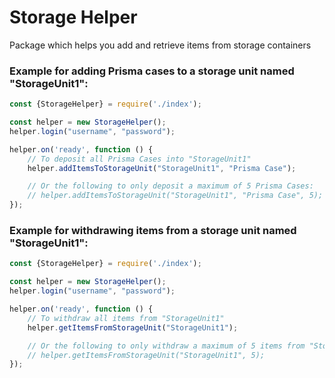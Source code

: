 # Storage Helper
Package which helps you add and retrieve items from storage containers

### Example for adding Prisma cases to a storage unit named "StorageUnit1":

```js
const {StorageHelper} = require('./index');

const helper = new StorageHelper();
helper.login("username", "password");

helper.on('ready', function () {
	// To deposit all Prisma Cases into "StorageUnit1"
	helper.addItemsToStorageUnit("StorageUnit1", "Prisma Case");

	// Or the following to only deposit a maximum of 5 Prisma Cases:
	// helper.addItemsToStorageUnit("StorageUnit1", "Prisma Case", 5);
});
```

### Example for withdrawing items from a storage unit named "StorageUnit1":

```js
const {StorageHelper} = require('./index');

const helper = new StorageHelper();
helper.login("username", "password");

helper.on('ready', function () {
	// To withdraw all items from "StorageUnit1"
	helper.getItemsFromStorageUnit("StorageUnit1");

	// Or the following to only withdraw a maximum of 5 items from "StorageUnit1:
    // helper.getItemsFromStorageUnit("StorageUnit1", 5);
});
```



